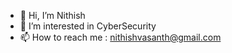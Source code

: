 - 👋 Hi, I’m Nithish
- 👀 I’m interested in CyberSecurity
- 📫 How to reach me : nithishvasanth@gmail.com

<!---
TricKSTer-7/TricKSTer-7 is a ✨ special ✨ repository because its `README.md` (this file) appears on your GitHub profile.
You can click the Preview link to take a look at your changes.
--->
